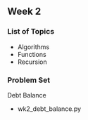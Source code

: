 ## Week 2
### List of Topics
* Algorithms
* Functions
* Recursion
### Problem Set
Debt Balance<br/>
* wk2_debt_balance.py
